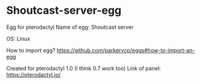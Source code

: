 # Shoutcast-server-egg
Egg for pterodactyl
Name of egg: Shoutcast server
<p>OS: Linux</p>

How to import egg?
https://github.com/parkervcp/eggs#how-to-import-an-egg

Created for pterodactyl 1.0 (I think 0.7 work too)
Link of panel:
https://pterodactyl.io/

